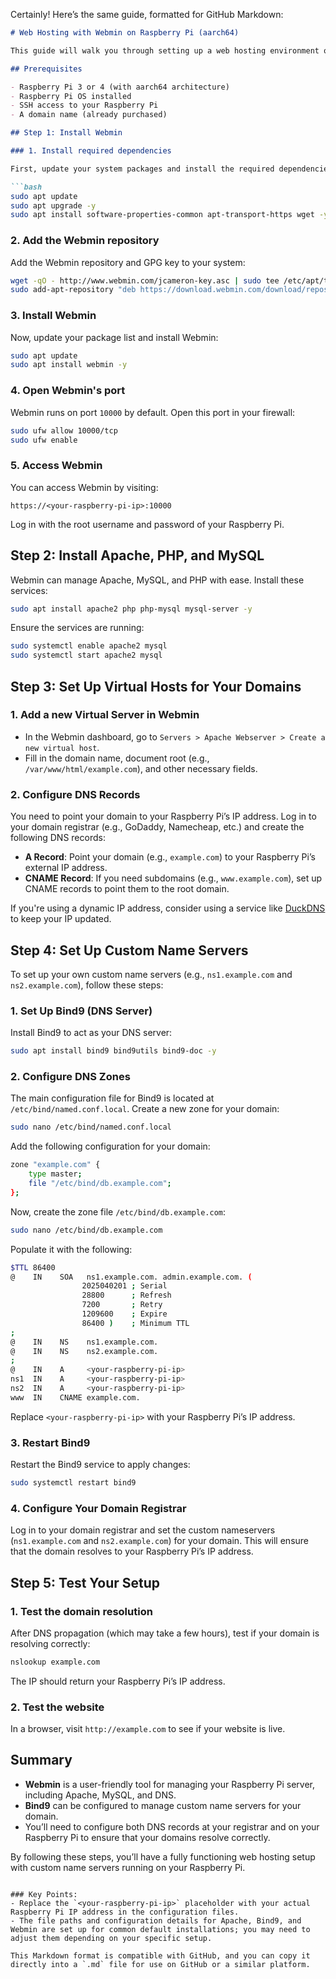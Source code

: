 Certainly! Here’s the same guide, formatted for GitHub Markdown:

```markdown
# Web Hosting with Webmin on Raspberry Pi (aarch64)

This guide will walk you through setting up a web hosting environment on a Raspberry Pi (with aarch64 architecture) using Webmin. We'll also cover setting up custom name servers to direct your domains to the Raspberry Pi.

## Prerequisites

- Raspberry Pi 3 or 4 (with aarch64 architecture)
- Raspberry Pi OS installed
- SSH access to your Raspberry Pi
- A domain name (already purchased)

## Step 1: Install Webmin

### 1. Install required dependencies

First, update your system packages and install the required dependencies:

```bash
sudo apt update
sudo apt upgrade -y
sudo apt install software-properties-common apt-transport-https wget -y
```

### 2. Add the Webmin repository

Add the Webmin repository and GPG key to your system:

```bash
wget -qO - http://www.webmin.com/jcameron-key.asc | sudo tee /etc/apt/trusted.gpg.d/webmin.asc
sudo add-apt-repository "deb https://download.webmin.com/download/repository sarge contrib"
```

### 3. Install Webmin

Now, update your package list and install Webmin:

```bash
sudo apt update
sudo apt install webmin -y
```

### 4. Open Webmin's port

Webmin runs on port `10000` by default. Open this port in your firewall:

```bash
sudo ufw allow 10000/tcp
sudo ufw enable
```

### 5. Access Webmin

You can access Webmin by visiting:

```
https://<your-raspberry-pi-ip>:10000
```

Log in with the root username and password of your Raspberry Pi.

## Step 2: Install Apache, PHP, and MySQL

Webmin can manage Apache, MySQL, and PHP with ease. Install these services:

```bash
sudo apt install apache2 php php-mysql mysql-server -y
```

Ensure the services are running:

```bash
sudo systemctl enable apache2 mysql
sudo systemctl start apache2 mysql
```

## Step 3: Set Up Virtual Hosts for Your Domains

### 1. Add a new Virtual Server in Webmin

- In the Webmin dashboard, go to `Servers > Apache Webserver > Create a new virtual host`.
- Fill in the domain name, document root (e.g., `/var/www/html/example.com`), and other necessary fields.

### 2. Configure DNS Records

You need to point your domain to your Raspberry Pi’s IP address. Log in to your domain registrar (e.g., GoDaddy, Namecheap, etc.) and create the following DNS records:

- **A Record**: Point your domain (e.g., `example.com`) to your Raspberry Pi’s external IP address.
- **CNAME Record**: If you need subdomains (e.g., `www.example.com`), set up CNAME records to point them to the root domain.

If you're using a dynamic IP address, consider using a service like [DuckDNS](https://www.duckdns.org/) to keep your IP updated.

## Step 4: Set Up Custom Name Servers

To set up your own custom name servers (e.g., `ns1.example.com` and `ns2.example.com`), follow these steps:

### 1. Set Up Bind9 (DNS Server)

Install Bind9 to act as your DNS server:

```bash
sudo apt install bind9 bind9utils bind9-doc -y
```

### 2. Configure DNS Zones

The main configuration file for Bind9 is located at `/etc/bind/named.conf.local`. Create a new zone for your domain:

```bash
sudo nano /etc/bind/named.conf.local
```

Add the following configuration for your domain:

```bash
zone "example.com" {
    type master;
    file "/etc/bind/db.example.com";
};
```

Now, create the zone file `/etc/bind/db.example.com`:

```bash
sudo nano /etc/bind/db.example.com
```

Populate it with the following:

```bash
$TTL 86400
@    IN    SOA   ns1.example.com. admin.example.com. (
                2025040201 ; Serial
                28800      ; Refresh
                7200       ; Retry
                1209600    ; Expire
                86400 )    ; Minimum TTL
;
@    IN    NS    ns1.example.com.
@    IN    NS    ns2.example.com.
;
@    IN    A     <your-raspberry-pi-ip>
ns1  IN    A     <your-raspberry-pi-ip>
ns2  IN    A     <your-raspberry-pi-ip>
www  IN    CNAME example.com.
```

Replace `<your-raspberry-pi-ip>` with your Raspberry Pi’s IP address.

### 3. Restart Bind9

Restart the Bind9 service to apply changes:

```bash
sudo systemctl restart bind9
```

### 4. Configure Your Domain Registrar

Log in to your domain registrar and set the custom nameservers (`ns1.example.com` and `ns2.example.com`) for your domain. This will ensure that the domain resolves to your Raspberry Pi’s IP address.

## Step 5: Test Your Setup

### 1. Test the domain resolution

After DNS propagation (which may take a few hours), test if your domain is resolving correctly:

```bash
nslookup example.com
```

The IP should return your Raspberry Pi’s IP address.

### 2. Test the website

In a browser, visit `http://example.com` to see if your website is live.

## Summary

- **Webmin** is a user-friendly tool for managing your Raspberry Pi server, including Apache, MySQL, and DNS.
- **Bind9** can be configured to manage custom name servers for your domain.
- You’ll need to configure both DNS records at your registrar and on your Raspberry Pi to ensure that your domains resolve correctly.

By following these steps, you’ll have a fully functioning web hosting setup with custom name servers running on your Raspberry Pi.
```

### Key Points:
- Replace the `<your-raspberry-pi-ip>` placeholder with your actual Raspberry Pi IP address in the configuration files.
- The file paths and configuration details for Apache, Bind9, and Webmin are set up for common default installations; you may need to adjust them depending on your specific setup.
  
This Markdown format is compatible with GitHub, and you can copy it directly into a `.md` file for use on GitHub or a similar platform.
